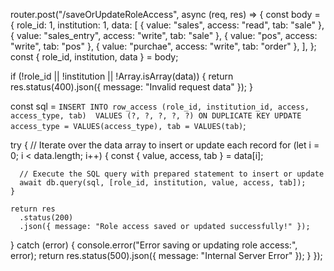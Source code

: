router.post("/saveOrUpdateRoleAccess", async (req, res) => {
  const body = {
    role_id: 1,
    institution: 1,
    data: [
      { value: "sales", access: "read", tab: "sale" },
      { value: "sales_entry", access: "write", tab: "sale" },
      { value: "pos", access: "write", tab: "pos" },
      { value: "purchae", access: "write", tab: "order" },
    ],
  };
  const { role_id, institution, data } = body;

  if (!role_id || !institution || !Array.isArray(data)) {
    return res.status(400).json({ message: "Invalid request data" });
  }

  const sql = `INSERT INTO row_access (role_id, institution_id, access, access_type, tab) 
               VALUES (?, ?, ?, ?, ?)
               ON DUPLICATE KEY UPDATE 
               access_type = VALUES(access_type), tab = VALUES(tab)`;

  try {
    // Iterate over the data array to insert or update each record
    for (let i = 0; i < data.length; i++) {
      const { value, access, tab } = data[i];

      // Execute the SQL query with prepared statement to insert or update
      await db.query(sql, [role_id, institution, value, access, tab]);
    }

    return res
      .status(200)
      .json({ message: "Role access saved or updated successfully!" });
  } catch (error) {
    console.error("Error saving or updating role access:", error);
    return res.status(500).json({ message: "Internal Server Error" });
  }
});
